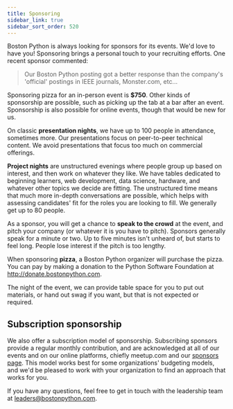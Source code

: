 ```yaml
---
title: Sponsoring
sidebar_link: true
sidebar_sort_order: 520
---
```


Boston Python is always looking for sponsors for its events. We'd love to have
you! Sponsoring brings a personal touch to your recruiting efforts. One recent
sponsor commented:

> Our Boston Python posting got a better response than the company's 'official'
  postings in IEEE journals, Monster.com, etc...

Sponsoring pizza for an in-person event is **$750**.  Other kinds of sponsorship are possible, such as picking up the tab at a bar after an event.  Sponsorship is also possible for online events, though that would be new for us.

On classic **presentation nights**, we have up to 100 people in attendance, sometimes more.  Our presentations focus on peer-to-peer technical content.  We avoid presentations that focus too much on commercial offerings.

**Project nights** are unstructured evenings where people group up based on interest, and then work on whatever they like. We have tables dedicated to beginning learners, web development, data science, hardware, and whatever other topics we decide are fitting. The unstructured time means that much more in-depth conversations are possible, which helps with assessing candidates' fit for the roles you are looking to fill. We generally get up to 80 people.

As a sponsor, you will get a chance to **speak to the crowd** at the event, and
pitch your company (or whatever it is you have to pitch). Sponsors generally
speak for a minute or two. Up to five minutes isn't unheard of, but starts to
feel long. People lose interest if the pitch is too lengthy.

When sponsoring **pizza**, a Boston Python organizer will purchase the pizza.
You can pay by making a donation to the Python Software Foundation at
<http://donate.bostonpython.com>.

The night of the event, we can provide table space for you to put out materials,
or hand out swag if you want, but that is not expected or required.

## Subscription sponsorship
We also offer a subscription model of sponsorship. Subscribing sponsors provide
a regular monthly contribution, and are acknowledged at all of our events and on
our online platforms, chiefly meetup.com and our
[sponsors page](our_sponsors.md). This model works best for some organizations'
budgeting models, and we'd be pleased to work with your organization to find an
approach that works for you.

If you have any questions, feel free to get in touch with the leadership team at
<leaders@bostonpython.com>.

